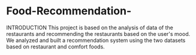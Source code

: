 # Food-Recommendation-
INTRODUCTION  This project is based on the analysis of data of the restaurants and recommending the restaurants based on the user's mood. We analyzed and built a recommendation system using the two datasets based on restaurant and comfort foods.
